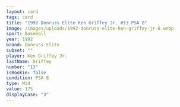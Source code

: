 ```yaml
---
layout: card
tags: card
title: "1992 Donruss Elite Ken Griffey Jr. #13 PSA 8"
image: /images/uploads/1992-donruss-elite-ken-griffey-jr-8.webp
sport: Baseball
year: 1992
brand: Donruss Elite
subset: ""
player: Ken Griffey Jr.
lastName: Griffey
number: "13"
isRookie: false
condition: PSA 8
type: Mid
value: 175
displayCase: "3"
---
```

